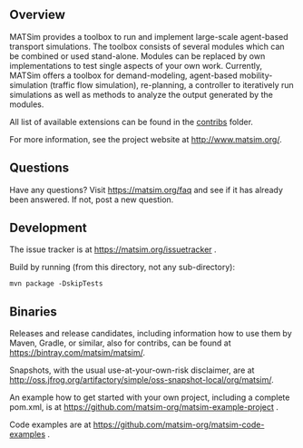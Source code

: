 ## Overview

MATSim provides a toolbox to run and implement large-scale agent-based
transport simulations. The toolbox consists of several modules which can be
combined or used stand-alone. Modules can be replaced by own implementations
to test single aspects of your own work. Currently, MATSim offers a toolbox
for demand-modeling, agent-based mobility-simulation (traffic flow simulation),
re-planning, a controller to iteratively run simulations as well as methods to
analyze the output generated by the modules.

All list of available extensions can be found in the [contribs](contribs/README.md) folder.

For more information, see the project website at http://www.matsim.org/.

## Questions

Have any questions? Visit https://matsim.org/faq
and see if it has already been answered. If not, post a new question.

## Development

The issue tracker is at https://matsim.org/issuetracker .

Build by running (from this directory, not any sub-directory):

```
mvn package -DskipTests
```

## Binaries

Releases and release candidates, including information how to use them by Maven, Gradle, or similar, also for contribs, can be found at https://bintray.com/matsim/matsim/.

Snapshots, with the usual use-at-your-own-risk disclaimer, are at http://oss.jfrog.org/artifactory/simple/oss-snapshot-local/org/matsim/.

An example how to get started with your own project, including a complete pom.xml, is at https://github.com/matsim-org/matsim-example-project .

Code examples are at https://github.com/matsim-org/matsim-code-examples .



